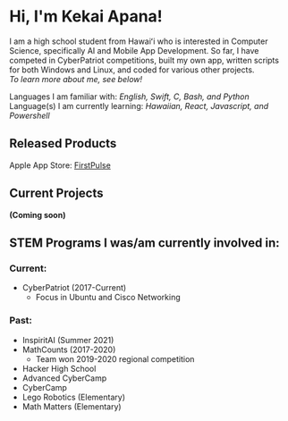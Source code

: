 # Hi, I'm Kekai Apana!

I am a high school student from Hawaiʻi who is interested in Computer Science, specifically AI and Mobile App Development. So far, I have competed in CyberPatriot competitions, built my own app, written scripts for both Windows and Linux, and coded for various other projects.  
*To learn more about me, see below!*  

Languages I am familiar with: *English, Swift, C, Bash, and Python*  
Language(s) I am currently learning: *Hawaiian, React, Javascript, and Powershell*

## Released Products

Apple App Store: [FirstPulse](https://sites.google.com/view/firstpulseapp/firstpulse)

## Current Projects

**(Coming soon)**

## STEM Programs I was/am currently involved in:

### Current:
- CyberPatriot (2017-Current)
  - Focus in Ubuntu and Cisco Networking

### Past:
- InspiritAI (Summer 2021)
- MathCounts (2017-2020)
  - Team won 2019-2020 regional competition
- Hacker High School
- Advanced CyberCamp
- CyberCamp
- Lego Robotics (Elementary)
- Math Matters (Elementary)
